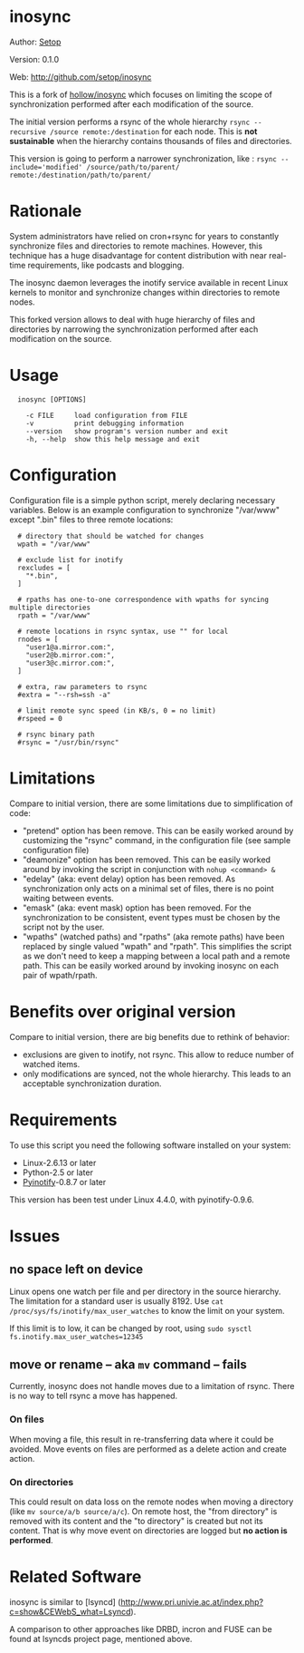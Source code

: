 # inosync

Author: [Setop](mailto:setop@fiveinthewood.com)

Version: 0.1.0

Web: http://github.com/setop/inosync

This is a fork of [hollow/inosync](https://github.com/hollow/inosync) which focuses on limiting the scope of synchronization performed after each modification of the source.

The initial version performs a rsync of the whole hierarchy `rsync --recursive /source remote:/destination` for each node. This is **not sustainable** when the hierarchy contains thousands of files and directories.

This version is going to perform a narrower synchronization, like : `rsync --include='modified' /source/path/to/parent/ remote:/destination/path/to/parent/`

# Rationale

System administrators have relied on cron+rsync for years to constantly synchronize files and directories to remote machines. However, this technique has a huge disadvantage for content distribution with near real-time requirements, like podcasts and blogging.

The inosync daemon leverages the inotify service available in recent Linux kernels to monitor and synchronize changes within directories to remote nodes. 

This forked version allows to deal with huge hierarchy of files and directories by narrowing the synchronization performed after each modification on the source. 

# Usage

```
  inosync [OPTIONS]

    -c FILE     load configuration from FILE
    -v          print debugging information
    --version   show program's version number and exit
    -h, --help  show this help message and exit
```

# Configuration

Configuration file is a simple python script, merely declaring necessary variables. Below is an example configuration to synchronize "/var/www" except ".bin" files to three remote locations:

```
  # directory that should be watched for changes
  wpath = "/var/www"

  # exclude list for inotify
  rexcludes = [
  	"*.bin",
  ]

  # rpaths has one-to-one correspondence with wpaths for syncing multiple directories
  rpath = "/var/www"

  # remote locations in rsync syntax, use "" for local
  rnodes = [
  	"user1@a.mirror.com:",
  	"user2@b.mirror.com:",
  	"user3@c.mirror.com:",
  ]

  # extra, raw parameters to rsync
  #extra = "--rsh=ssh -a"

  # limit remote sync speed (in KB/s, 0 = no limit)
  #rspeed = 0

  # rsync binary path
  #rsync = "/usr/bin/rsync"
```

# Limitations

Compare to initial version, there are some limitations due to simplification of code: 

* "pretend" option has been remove. This can be easily worked around by customizing the "rsync" command, in the configuration file (see sample configuration file)
* "deamonize" option has been removed. This can be easily worked around by invoking the script in conjunction with `nohup <command> &`
* "edelay" (aka: event delay) option has been removed. As synchronization only acts on a minimal set of files, there is no point waiting between events.
* "emask" (aka: event mask) option has been removed. For the synchronization to be consistent, event types must be chosen by the script not by the user.
* "wpaths" (watched paths) and "rpaths" (aka remote paths) have been replaced by single valued "wpath" and "rpath". This simplifies the script as we don't need to keep a mapping between a local path and a remote path. This can be easily worked around by invoking inosync on each pair of wpath/rpath.

# Benefits over original version

Compare to initial version, there are big benefits due to rethink of behavior:

* exclusions are given to inotify, not rsync. This allow to reduce number of watched items.
* only modifications are synced, not the whole hierarchy. This leads to an acceptable synchronization duration.

# Requirements

To use this script you need the following software installed on your system:

* Linux-2.6.13 or later
* Python-2.5 or later
* [Pyinotify](https://pypi.python.org/pypi/pyinotify)-0.8.7 or later

This version has been test under Linux 4.4.0, with pyinotify-0.9.6.


# Issues 

## no space left on device

Linux opens one watch per file and per directory in the source hierarchy. The limitation for a standard user is usually 8192. Use `cat /proc/sys/fs/inotify/max_user_watches` to know the limit on your system.

If this limit is to low, it can be changed by root, using `sudo sysctl fs.inotify.max_user_watches=12345`

## move or rename – aka `mv` command – fails

Currently, inosync does not handle moves due to a limitation of rsync. There is no way to tell rsync a move has happened.

### On files

When moving a file, this result in re-transferring data where it could be avoided. Move events on files are performed as a delete action and create action.

### On directories

This could result on data loss on the remote nodes when moving a directory (like `mv source/a/b source/a/c`). On remote host, the "from directory" is removed with its content and the "to directory" is created but not its content. That is why move event on directories are logged but **no action is performed**.


# Related Software

inosync is similar to [lsyncd] (http://www.pri.univie.ac.at/index.php?c=show&CEWebS_what=Lsyncd).

A comparison to other approaches like DRBD, incron and FUSE can be found at lsyncds project page, mentioned above.